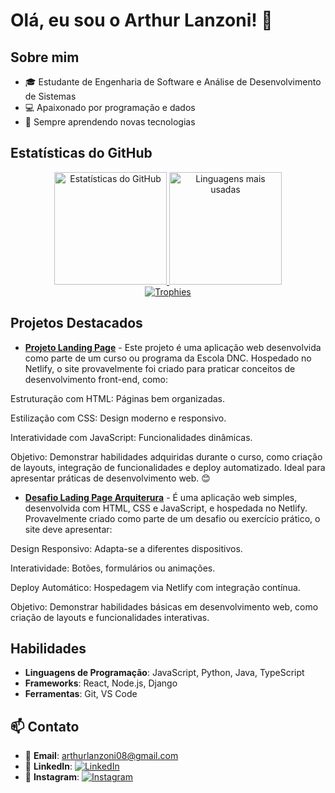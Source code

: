 # Olá, eu sou o Arthur Lanzoni! 👋

## Sobre mim

- 🎓 Estudante de Engenharia de Software e Análise de Desenvolvimento de Sistemas
- 💻 Apaixonado por programação e dados
- 🚀 Sempre aprendendo novas tecnologias

## Estatísticas do GitHub

<div align="center">
  <a href="https://github.com/Lanzoni15">
    <img height="180em" src="https://github-readme-stats.vercel.app/api?username=Lanzoni15&show_icons=true&theme=algolia&include_all_commits=true&count_private=true" alt="Estatísticas do GitHub"/>
    <img height="180em" src="https://github-readme-stats.vercel.app/api/top-langs/?username=Lanzoni15&layout=compact&theme=blue-green" alt="Linguagens mais usadas"/>
  </a>
</div>

<div align="center">
  <a href="https://github.com/Lanzoni15">
    <img src="https://github-profile-trophy.vercel.app/?username=Lanzoni15&theme=algolia&row=2&column=3" alt="Trophies"/>
  </a>
</div>

## Projetos Destacados

- [**Projeto Landing Page**]([https://github.com/Lanzoni15/projeto1](https://github.com/Lanzoni15/projeto-landing-page)) - Este projeto é uma aplicação web desenvolvida como parte de um curso ou programa da Escola DNC. Hospedado no Netlify, o site provavelmente foi criado para praticar conceitos de desenvolvimento front-end, como:

Estruturação com HTML: Páginas bem organizadas.

Estilização com CSS: Design moderno e responsivo.

Interatividade com JavaScript: Funcionalidades dinâmicas.

Objetivo:
Demonstrar habilidades adquiridas durante o curso, como criação de layouts, integração de funcionalidades e deploy automatizado. Ideal para apresentar práticas de desenvolvimento web. 😊

- [**Desafio Lading Page Arquiterura**]([https://github.com/Lanzoni15/projeto2](https://github.com/Lanzoni15/RID195551_Desafio01)) - É uma aplicação web simples, desenvolvida com HTML, CSS e JavaScript, e hospedada no Netlify. Provavelmente criado como parte de um desafio ou exercício prático, o site deve apresentar:

Design Responsivo: Adapta-se a diferentes dispositivos.

Interatividade: Botões, formulários ou animações.

Deploy Automático: Hospedagem via Netlify com integração contínua.

Objetivo:
Demonstrar habilidades básicas em desenvolvimento web, como criação de layouts e funcionalidades interativas.

## Habilidades

- **Linguagens de Programação**: JavaScript, Python, Java, TypeScript
- **Frameworks**: React, Node.js, Django
- **Ferramentas**: Git, VS Code

## 📫 Contato

- 📧 **Email**: [arthurlanzoni08@gmail.com](mailto:arthurlanzoni08@gmail.com)
- 💼 **LinkedIn**: [![LinkedIn](https://img.shields.io/badge/LinkedIn-0077B5?style=for-the-badge&logo=linkedin&logoColor=white)](https://www.linkedin.com/in/arthur-lanzoni-a838b721a/)
- 📸 **Instagram**: [![Instagram](https://img.shields.io/badge/Instagram-E4405F?style=for-the-badge&logo=instagram&logoColor=white)](https://www.instagram.com/_.lanzoni/)
